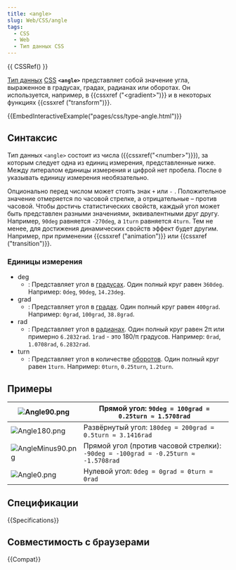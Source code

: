 ```yaml
---
title: <angle>
slug: Web/CSS/angle
tags:
  - CSS
  - Web
  - Тип данных CSS
---
```


{{ CSSRef() }}

[Тип данных](/ru/docs/Web/CSS/CSS_Types) [CSS](/ru/docs/Web/CSS) **`<angle>`** представляет собой значение угла, выраженное в градусах, градах, радианах или оборотах. Он используется, например, в {{cssxref ("&lt;gradient&gt;")}} и в некоторых функциях {{cssxref ("transform")}}.

{{EmbedInteractiveExample("pages/css/type-angle.html")}}

## Синтаксис

Тип данных `<angle>` состоит из числа ({{cssxref("&lt;number&gt;")}}), за которым следует одна из единиц измерения, представленные ниже. Между литералом единицы измерения и цифрой нет пробела. После `0` указывать единицу измерения необязательно.

Опционально перед числом может стоять знак `+` или `-` . Положительное значение отмеряется по часовой стрелке, а отрицательные – против часовой. Чтобы достичь статистических свойств, каждый угол может быть представлен разными значениями, эквивалентными друг другу. Например, `90deg` равняется `-270deg`, а `1turn` равняется `4turn`. Тем не менее, для достижения динамических свойств эффект будет другим. Например, при применении {{cssxref ("animation")}} или {{cssxref ("transition")}}.

### Единицы измерения

- deg
  - : Представляет угол в [градусах](<https://ru.wikipedia.org/wiki/Градус_(геометрия)>). Один полный круг равен `360deg`. Например: `0deg`, `90deg`, `14.23deg`.
- grad
  - : Представляет угол в [градах](https://ru.wikipedia.org/wiki/Град,_минута,_секунда). Один полный круг равен `400grad`. Например: `0grad`, `100grad`, `38.8grad`.
- rad
  - : Представляет угол в [радианах](https://ru.wikipedia.org/wiki/Радиан). Один полный круг равен 2π или примерно `6.2832rad`. `1rad` - это 180/π градусов. Например: `0rad`, `1.0708rad`, `6.2832rad`.
- turn
  - : Представляет угол в количестве [оборотов](<https://ru.wikipedia.org/wiki/Оборот_(единица_измерения)>). Один полный круг равен `1turn`. Например: `0turn`, `0.25turn`, `1.2turn`.

## Примеры

| ![Angle90.png](/@api/deki/files/5704/=Angle90.png)           | Прямой угол: `90deg = 100grad = 0.25turn ≈ 1.5708rad`                               |
| ------------------------------------------------------------ | ----------------------------------------------------------------------------------------- |
| ![Angle180.png](/@api/deki/files/5706/=Angle180.png)         | Развёрнутый угол: `180deg = 200grad = 0.5turn ≈ 3.1416rad`                       |
| ![AngleMinus90.png](/@api/deki/files/5707/=AngleMinus90.png) | Прямой угол (против часовой стрелки): `-90deg = -100grad = -0.25turn ≈ -1.5708rad` |
| ![Angle0.png](/@api/deki/files/5708/=Angle0.png)             | Нулевой угол: `0deg = 0grad = 0turn = 0rad`                                      |

## Спецификации

{{Specifications}}

## Совместимость с браузерами

{{Compat}}
